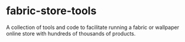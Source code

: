 # fabric-store-tools
A collection of tools and code to facilitate running a fabric or wallpaper online store with hundreds of thousands of products.
